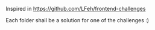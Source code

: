 Inspired in https://github.com/LFeh/frontend-challenges

Each folder shall be a solution for one of the challenges :)